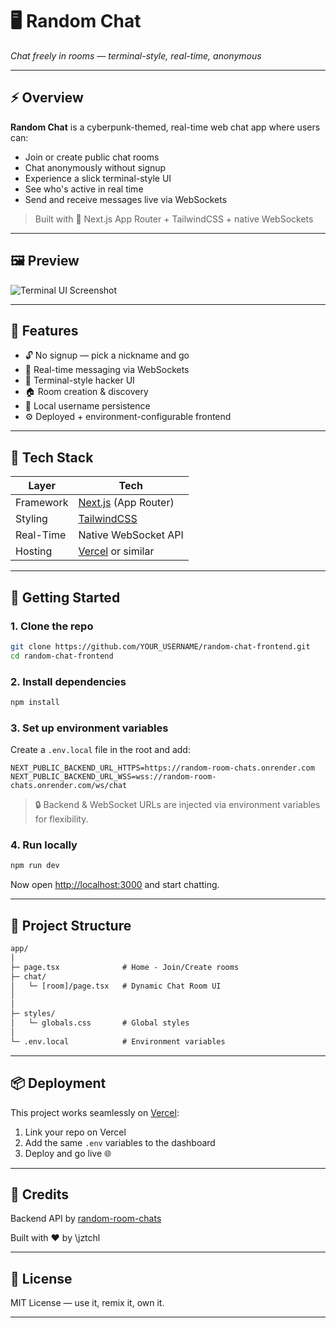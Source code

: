 
# 🖥️ Random Chat

*Chat freely in rooms — terminal-style, real-time, anonymous*

---

## ⚡ Overview

**Random Chat** is a cyberpunk-themed, real-time web chat app where users can:

* Join or create public chat rooms
* Chat anonymously without signup
* Experience a slick terminal-style UI
* See who's active in real time
* Send and receive messages live via WebSockets

> Built with 💚 Next.js App Router + TailwindCSS + native WebSockets

---

## 🖼️ Preview

![Terminal UI Screenshot](https://your-screenshot-url-if-any.com)

---

## 🧠 Features

* 🔓 No signup — pick a nickname and go
* 📡 Real-time messaging via WebSockets
* 🧪 Terminal-style hacker UI
* 🏠 Room creation & discovery
* 🔐 Local username persistence
* ⚙️ Deployed + environment-configurable frontend

---

## 🔧 Tech Stack

| Layer     | Tech                                        |
| --------- | ------------------------------------------- |
| Framework | [Next.js](https://nextjs.org/) (App Router) |
| Styling   | [TailwindCSS](https://tailwindcss.com/)     |
| Real-Time | Native WebSocket API                        |
| Hosting   | [Vercel](https://vercel.com/) or similar    |

---

## 🚀 Getting Started

### 1. Clone the repo

```bash
git clone https://github.com/YOUR_USERNAME/random-chat-frontend.git
cd random-chat-frontend
```

### 2. Install dependencies

```bash
npm install
```

### 3. Set up environment variables

Create a `.env.local` file in the root and add:

```env
NEXT_PUBLIC_BACKEND_URL_HTTPS=https://random-room-chats.onrender.com
NEXT_PUBLIC_BACKEND_URL_WSS=wss://random-room-chats.onrender.com/ws/chat
```

> 🔒 Backend & WebSocket URLs are injected via environment variables for flexibility.

### 4. Run locally

```bash
npm run dev
```

Now open [http://localhost:3000](http://localhost:3000) and start chatting.

---

## 🧪 Project Structure

```txt
app/
│
├─ page.tsx              # Home - Join/Create rooms
├─ chat/
│   └─ [room]/page.tsx   # Dynamic Chat Room UI
│      
│
├─ styles/
│   └─ globals.css       # Global styles
│
└─ .env.local            # Environment variables
```

---

## 📦 Deployment

This project works seamlessly on [Vercel](https://vercel.com/):

1. Link your repo on Vercel
2. Add the same `.env` variables to the dashboard
3. Deploy and go live 🌐

---

## 🙏 Credits

Backend API by [random-room-chats](https://github.com/jztchl/random-room-chats)

Built with ❤️ by \jztchl

---

## 📄 License

MIT License — use it, remix it, own it.

---
